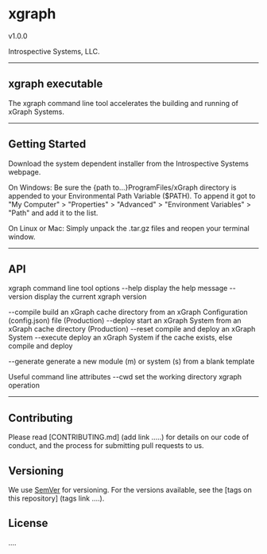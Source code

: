 # xgraph  

v1.0.0

Introspective Systems, LLC.

---
## xgraph executable
The xgraph command line tool accelerates the building and running of xGraph 
Systems. 

---
## Getting Started

Download the system dependent installer from the Introspective Systems webpage. 

On Windows: Be sure the {path to...}ProgramFiles/xGraph directory is appended to 
your Environmental Path Variable ($PATH). To append it got to 
"My Computer" > "Properties" > "Advanced" > "Environment Variables" > "Path" and
add it to the list. 

On Linux or Mac: Simply unpack the .tar.gz files and reopen your terminal
window.

---
## API 
xgraph command line tool options
--help      display the help message
--version   display the current xgraph version

--compile   build an xGraph cache directory from an xGraph Configuration
            (config.json) file (Production)
--deploy    start an xGraph System from an xGraph cache directory (Production)
--reset     compile and deploy an xGraph System
--execute   deploy an xGraph System if the cache exists, else compile and deploy

--generate  generate a new module (m) or system (s) from a blank template


Useful command line attributes
--cwd       set the working directory xgraph operation



---
## Contributing

Please read [CONTRIBUTING.md] (add link .....) for details on our code of 
conduct, and the process for submitting pull requests to us.

## Versioning

We use [SemVer](http://semver.org/) for versioning. For the versions available,
 see the [tags on this repository] (tags link ....). 


## License

....
